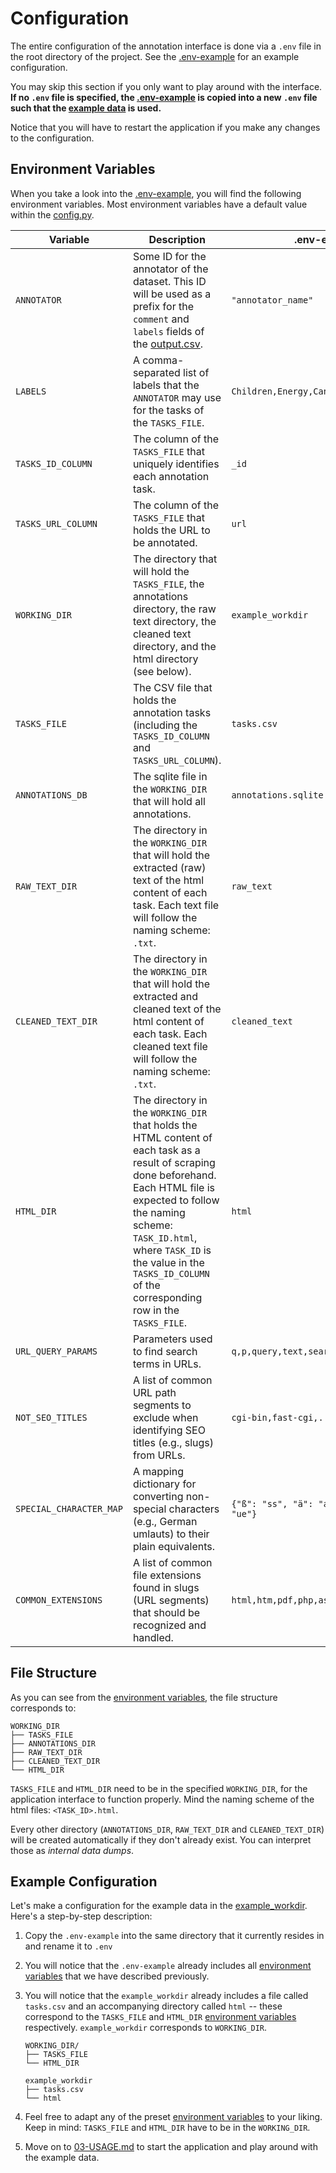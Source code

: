# Configuration
The entire configuration of the annotation interface is done via a `.env` file in the root directory of the project. See the [.env-example](../.env-example) for an example configuration.

You may skip this section if you only want to play around with the interface. **If no `.env` file is specified, the [.env-example](../.env-example) is copied into a new `.env` file such that the [example data](../example_workdir) is used.**

Notice that you will have to restart the application if you make any changes to the configuration.

## Environment Variables
When you take a look into the [.env-example](../.env-example), you will find the following environment variables. Most environment variables have a default value within the [config.py](../src/utils/config.py).


| Variable              | Description                                                                                                                                                                         | .env-example               |
|-----------------------|-------------------------------------------------------------------------------------------------------------------------------------------------------------------------------------|----------------------------|
| `ANNOTATOR`           | Some ID for the annotator of the dataset. This ID will be used as a prefix for the `comment` and `labels` fields of the [output.csv](03-USAGE.md).                                    | `"annotator_name"`         |
| `LABELS`              | A comma-separated list of labels that the `ANNOTATOR` may use for the tasks of the `TASKS_FILE`.                                                                                     | `Children,Energy,Cannabis` |
| `TASKS_ID_COLUMN`     | The column of the `TASKS_FILE` that uniquely identifies each annotation task.                                                                                                        | `_id`                      |
| `TASKS_URL_COLUMN`    | The column of the `TASKS_FILE` that holds the URL to be annotated.                                                                                                                   | `url`                      |
| `WORKING_DIR`         | The directory that will hold the `TASKS_FILE`, the annotations directory, the raw text directory, the cleaned text directory, and the html directory (see below).                                 | `example_workdir`          |
| `TASKS_FILE`          | The CSV file that holds the annotation tasks (including the `TASKS_ID_COLUMN` and `TASKS_URL_COLUMN`).                                                                                | `tasks.csv`                |
| `ANNOTATIONS_DB`      | The sqlite file in the `WORKING_DIR` that will hold all annotations.                                                                                                                 | `annotations.sqlite`       |
| `RAW_TEXT_DIR`        | The directory in the `WORKING_DIR` that will hold the extracted (raw) text of the html content of each task. Each text file will follow the naming scheme: `.txt`.                    | `raw_text`                 |
| `CLEANED_TEXT_DIR`    | The directory in the `WORKING_DIR` that will hold the extracted and cleaned text of the html content of each task. Each cleaned text file will follow the naming scheme: `.txt`.      | `cleaned_text`             |
| `HTML_DIR`            | The directory in the `WORKING_DIR` that holds the HTML content of each task as a result of scraping done beforehand. Each HTML file is expected to follow the naming scheme: `TASK_ID.html`, where `TASK_ID` is the value in the `TASKS_ID_COLUMN` of the corresponding row in the `TASKS_FILE`. | `html`                     |
| `URL_QUERY_PARAMS`    | Parameters used to find search terms in URLs.                                                                                                                                       | `q,p,query,text,search_query,search,psg` |
| `NOT_SEO_TITLES`      | A list of common URL path segments to exclude when identifying SEO titles (e.g., slugs) from URLs.                                                                                   | `cgi-bin,fast-cgi,...,login,tv-sender`   |
| `SPECIAL_CHARACTER_MAP` | A mapping dictionary for converting non-special characters (e.g., German umlauts) to their plain equivalents.                                                                     | `{"ß": "ss", "ä": "ae", "ö": "oe", "ü": "ue"}` |
| `COMMON_EXTENSIONS`   | A list of common file extensions found in slugs (URL segments) that should be recognized and handled.                                                                                | `html,htm,pdf,php,aspx,asp,php` |

## File Structure
As you can see from the [environment variables](02-CONFIGURATION#L4), the file structure corresponds to:

```
WORKING_DIR
├── TASKS_FILE
├── ANNOTATIONS_DIR
├── RAW_TEXT_DIR
├── CLEANED_TEXT_DIR
└── HTML_DIR
```

`TASKS_FILE` and `HTML_DIR` need to be in the specified `WORKING_DIR`, for the application interface to function properly. Mind the naming scheme of the html files: `<TASK_ID>.html`.

Every other directory (`ANNOTATIONS_DIR`, `RAW_TEXT_DIR` and `CLEANED_TEXT_DIR`) will be created automatically if they don't already exist. You can interpret those as *internal data dumps*.

## Example Configuration
Let's make a configuration for the example data in the [example_workdir](../example_workdir/). Here's a step-by-step description:

1. Copy the `.env-example` into the same directory that it currently resides in and rename it to `.env`

2. You will notice that the `.env-example` already includes all [environment variables](02-CONFIGURATION#L4) that we have described previously.

3. You will notice that the `example_workdir` already includes a file called `tasks.csv` and an accompanying directory called `html` -- these correspond to the `TASKS_FILE` and `HTML_DIR` [environment variables](02-CONFIGURATION#L4) respectively. `example_workdir` corresponds to `WORKING_DIR`.

    ```
    WORKING_DIR/
    ├── TASKS_FILE
    └── HTML_DIR
    ```

    ```
    example_workdir
    ├── tasks.csv
    └── html
    ```

4. Feel free to adapt any of the preset [environment variables](02-CONFIGURATION#L4) to your liking. Keep in mind: `TASKS_FILE` and `HTML_DIR` have to be in the `WORKING_DIR`.

5. Move on to [03-USAGE.md](03-USAGE.md) to start the application and play around with the example data.